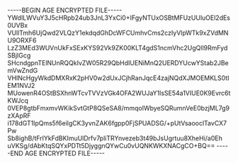-----BEGIN AGE ENCRYPTED FILE-----
YWdlLWVuY3J5cHRpb24ub3JnL3YxCi0+IFgyNTUxOSBtMFUzUUluOEl2dEs0UVBx
VUllTmh6UjQwd2VLQzY1ekdqdGhDcWFCUmhvCms2czIyVlpWTk9xZVdMNU9ORXF6
LzZ3MEd3WUVnUkFxSExKYS92Vk9ZK00KLT4gdS1ncmVhc2UgQll9RmFydSBjIGcg
SHcndgpnTElNUnRQQkIvZW05R29QbHdIUENiMnQ2UERDYUcwYStab2JBemVwZndG
VHlNcHgyWkdDMXRxK2pHV0w2dUxJCjhRanJqcE4zajNQdXJMOEMKLS0tIEM1NVJ2
MUowenR4OStBSXhnWTcvTVVzVGk4OFA2WUJaY1lsSE54a1VIUE0K9Evrc6tKWJcq
0VEP8gtbFmxmvWKikSvtGtP8QSeSA8/mmqoIWbyeSQRumnVeE0bzjML7g9zXApRF
i178dGT1lpQms5f6eilgCK3yvnZAK6fgpp0FjSPUADSG/+pUtVsaooclTavCX7Pw
Sb8ighB/tFrIYkFdBKImuUlDrfv7pliTRYnvezeb3t49bJsUgrtuu8XheHi/a0Eh
uVKSg/dAbKtqSQYxPDTt5DjyggnQYwCu0vUQNKWKXNACgCO+BQ==
-----END AGE ENCRYPTED FILE-----
